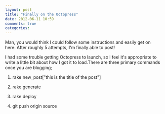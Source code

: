 ```yaml
---
layout: post
title: "Finally on the Octopress"
date: 2012-06-11 10:59
comments: true
categories: 
---
```


Man, you would think I could follow some instructions and easily get on here. After roughly 5 attempts, I'm finally able to post!

I had some trouble getting Octopress to launch, so I feel it's appropriate to write a little bit about how I got it to load.There are three primary commands once you are blogging;

1. rake new_post["this is the title of the post"]

2. rake generate

3. rake deploy

4. git push origin source